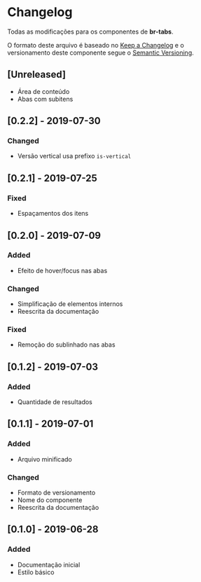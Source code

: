 # Changelog
Todas as modificações para os componentes de **br-tabs**.

O formato deste arquivo é baseado no [Keep a Changelog](https://keepachangelog.com/en/1.0.0/) e o versionamento deste componente segue o [Semantic Versioning](https://semver.org/spec/v2.0.0.html).

## [Unreleased]
- Área de conteúdo
- Abas com subitens

## [0.2.2] - 2019-07-30
### Changed
- Versão vertical usa prefixo `is-vertical`

## [0.2.1] - 2019-07-25
### Fixed
- Espaçamentos dos itens

## [0.2.0] - 2019-07-09
### Added
- Efeito de hover/focus nas abas

### Changed
- Simplificação de elementos internos
- Reescrita da documentação

### Fixed
- Remoção do sublinhado nas abas

## [0.1.2] - 2019-07-03
### Added
- Quantidade de resultados

## [0.1.1] - 2019-07-01
### Added
- Arquivo minificado

### Changed
- Formato de versionamento
- Nome do componente
- Reescrita da documentação

## [0.1.0] - 2019-06-28
### Added
- Documentação inicial
- Estilo básico
